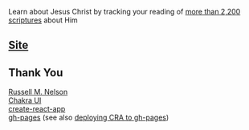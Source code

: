 Learn about Jesus Christ by tracking your reading of [more than 2,200 scriptures](https://www.churchofjesuschrist.org/blog/i-studied-more-than-2200-scriptures-about-the-savior-in-six-weeks-here-is-a-little-of-what-i-learned?lang=eng) about Him

## [Site](https://zvakanaka.github.io/scriptures-of-Jesus)

## Thank You
[Russell M. Nelson](https://www.churchofjesuschrist.org/study/general-conference/2017/04/drawing-the-power-of-jesus-christ-into-our-lives?lang=eng)  
[Chakra UI](https://github.com/chakra-ui/chakra-ui)  
[create-react-app](https://github.com/facebook/create-react-app)  
[gh-pages](https://pages.github.com/)  (see also [deploying CRA to gh-pages](https://create-react-app.dev/docs/deployment#github-pages))  
